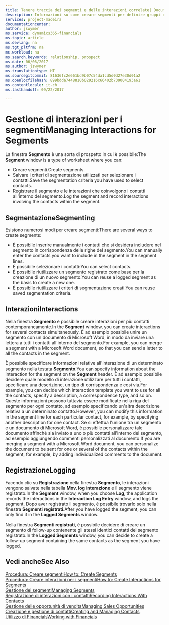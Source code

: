 ```yaml
---
title: Tenere traccia dei segmenti e delle interazioni correlate| Documenti Microsoft
description: Informazioni su come creare segmenti per definire gruppi di contatti e specificare delle interazioni per i segmenti.
services: project-madeira
documentationcenter: 
author: jswymer
ms.service: dynamics365-financials
ms.topic: article
ms.devlang: na
ms.tgt_pltfrm: na
ms.workload: na
ms.search.keywords: relationship, prospect
ms.date: 06/06/2017
ms.author: jswymer
ms.translationtype: HT
ms.sourcegitcommit: 81636fc2e661bd9b07c54da1cd5d0d27e30d01a2
ms.openlocfilehash: 899bdda7448810b029216c66402b739004193a61
ms.contentlocale: it-ch
ms.lasthandoff: 09/22/2017

---
```

# <a name="managing-interactions-for-segments"></a><span data-ttu-id="8137f-103">Gestione di interazioni per i segmenti</span><span class="sxs-lookup"><span data-stu-id="8137f-103">Managing Interactions for Segments</span></span>
<span data-ttu-id="8137f-104">La finestra **Segmento** è una sorta di prospetto in cui è possibile:</span><span class="sxs-lookup"><span data-stu-id="8137f-104">The **Segment** window is a type of worksheet where you can:</span></span>

* <span data-ttu-id="8137f-105">Creare segmenti.</span><span class="sxs-lookup"><span data-stu-id="8137f-105">Create segments.</span></span>
* <span data-ttu-id="8137f-106">Salvare i criteri di segmentazione utilizzati per selezionare i contatti.</span><span class="sxs-lookup"><span data-stu-id="8137f-106">Save the segmentation criteria you have used to select contacts.</span></span>
* <span data-ttu-id="8137f-107">Registrare il segmento e le interazioni che coinvolgono i contatti all'interno del segmento.</span><span class="sxs-lookup"><span data-stu-id="8137f-107">Log the segment and record interactions involving the contacts within the segment.</span></span>

## <a name="segmenting"></a><span data-ttu-id="8137f-108">Segmentazione</span><span class="sxs-lookup"><span data-stu-id="8137f-108">Segmenting</span></span>
<span data-ttu-id="8137f-109">Esistono numerosi modi per creare segmenti:</span><span class="sxs-lookup"><span data-stu-id="8137f-109">There are several ways to create segments:</span></span>

* <span data-ttu-id="8137f-110">È possibile inserire manualmente i contatti che si desidera includere nel segmento in corrispondenza delle righe del segmento.</span><span class="sxs-lookup"><span data-stu-id="8137f-110">You can manually enter the contacts you want to include in the segment in the segment lines.</span></span>
* <span data-ttu-id="8137f-111">È possibile selezionare i contatti:</span><span class="sxs-lookup"><span data-stu-id="8137f-111">You can select contacts.</span></span>
* <span data-ttu-id="8137f-112">È possibile riutilizzare un segmento registrato come base per la creazione di un nuovo segmento.</span><span class="sxs-lookup"><span data-stu-id="8137f-112">You can reuse a logged segment as the basis to create a new one.</span></span>
* <span data-ttu-id="8137f-113">È possibile riutilizzare i criteri di segmentazione creati.</span><span class="sxs-lookup"><span data-stu-id="8137f-113">You can reuse saved segmentation criteria.</span></span>

## <a name="interactions"></a><span data-ttu-id="8137f-114">Interazioni</span><span class="sxs-lookup"><span data-stu-id="8137f-114">Interactions</span></span>
<span data-ttu-id="8137f-115">Nella finestra **Segmento** è possibile creare interazioni per più contatti contemporaneamente.</span><span class="sxs-lookup"><span data-stu-id="8137f-115">In the **Segment** window, you can create interactions for several contacts simultaneously.</span></span> <span data-ttu-id="8137f-116">È ad esempio possibile unire un segmento con un documento di Microsoft Word, in modo da inviare una lettera a tutti i contatti all'interno del segmento.</span><span class="sxs-lookup"><span data-stu-id="8137f-116">For example, you can merge a segment with a Microsoft Word document, so that you can send a letter to all the contacts in the segment.</span></span>

<span data-ttu-id="8137f-117">È possibile specificare informazioni relative all'interazione di un determinato segmento nella testata **Segmento**.</span><span class="sxs-lookup"><span data-stu-id="8137f-117">You can specify information about the interaction for the segment on the **Segment** header.</span></span> <span data-ttu-id="8137f-118">È ad esempio possibile decidere quale modello di interazione utilizzare per tutti i contatti, specificare una descrizione, un tipo di corrispondenza e così via.</span><span class="sxs-lookup"><span data-stu-id="8137f-118">For example, you can decide which interaction template you want to use for all the contacts, specify a description, a correspondence type, and so on.</span></span> <span data-ttu-id="8137f-119">Queste informazioni possono tuttavia essere modificate nella riga del segmento per ogni contatto, ad esempio specificando un'altra descrizione relativa a un determinato contatto.</span><span class="sxs-lookup"><span data-stu-id="8137f-119">However, you can modify this information in the segment line for each particular contact, for example, by specifying another description for one contact.</span></span> <span data-ttu-id="8137f-120">Se si effettua l'unione tra un segmento e un documento di Microsoft Word, è possibile personalizzare tale documento affinché sia inviato a uno o più contatti all'interno del segmento, ad esempio aggiungendo commenti personalizzati al documento.</span><span class="sxs-lookup"><span data-stu-id="8137f-120">If you are merging a segment with a Microsoft Word document, you can personalize the document to be sent for one or several of the contacts within the segment, for example, by adding individualized comments to the document.</span></span>

## <a name="logging"></a><span data-ttu-id="8137f-121">Registrazione</span><span class="sxs-lookup"><span data-stu-id="8137f-121">Logging</span></span>
<span data-ttu-id="8137f-122">Facendo clic su **Registrazione** nella finestra **Segmento**, le interazioni vengono salvate nella tabella **Mov. log interazione** e il segmento viene registrato.</span><span class="sxs-lookup"><span data-stu-id="8137f-122">In the **Segment** window, when you choose **Log**, the application records the interactions in the **Interaction Log Entry** window, and logs the segment.</span></span> <span data-ttu-id="8137f-123">Dopo aver registrato il segmento, è possibile trovarlo solo nella finestra **Segmenti registrati**.</span><span class="sxs-lookup"><span data-stu-id="8137f-123">After you have logged the segment, you can only find it in the **Logged Segments** window.</span></span>

<span data-ttu-id="8137f-124">Nella finestra **Segmenti registrati**, è possibile decidere di creare un segmento di follow-up contenente gli stessi identici contatti del segmento registrato.</span><span class="sxs-lookup"><span data-stu-id="8137f-124">In the **Logged Segments** window, you can decide to create a follow-up segment containing the same contacts as the segment you have logged.</span></span>

## <a name="see-also"></a><span data-ttu-id="8137f-125">Vedi anche</span><span class="sxs-lookup"><span data-stu-id="8137f-125">See Also</span></span>
[<span data-ttu-id="8137f-126">Procedura: Creare segmenti</span><span class="sxs-lookup"><span data-stu-id="8137f-126">How to: Create Segments</span></span>](marketing-how-create-segment.md)  
[<span data-ttu-id="8137f-127">Procedura: Creare interazioni per i segmenti</span><span class="sxs-lookup"><span data-stu-id="8137f-127">How to: Create Interactions for Segments</span></span>](marketing-how-create-interactions.md)  
[<span data-ttu-id="8137f-128">Gestione dei segmenti</span><span class="sxs-lookup"><span data-stu-id="8137f-128">Managing Segments</span></span>](marketing-segments.md)  
[<span data-ttu-id="8137f-129">Registrazione di interazioni con i contatti</span><span class="sxs-lookup"><span data-stu-id="8137f-129">Recording Interactions With Contacts</span></span>](marketing-interactions.md)  
[<span data-ttu-id="8137f-130">Gestione delle opportunità di vendita</span><span class="sxs-lookup"><span data-stu-id="8137f-130">Managing Sales Opportunities</span></span>](marketing-manage-sales-opportunities.md)  
[<span data-ttu-id="8137f-131">Creazione e gestione di contatti</span><span class="sxs-lookup"><span data-stu-id="8137f-131">Creating and Managing Contacts</span></span>](marketing-contacts.md)  
[<span data-ttu-id="8137f-132">Utilizzo di Financials</span><span class="sxs-lookup"><span data-stu-id="8137f-132">Working with Financials</span></span>](ui-work-product.md)

